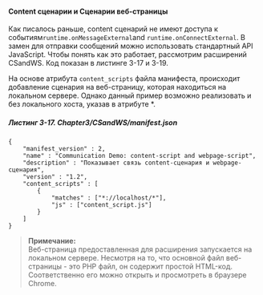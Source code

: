 #### Content сценарии и Сценарии веб-страницы

Как писалось раньше, content сценарий не имеют доступа к событиям`runtime.onMessageExternal`and `runtime.onConnectExternal`. В замен для отправки сообщений можно использовать стандартный API JavaScript. Чтобы понять как это работает, рассмотрим расширений CSandWS. Код показан в листинге 3-17 и 3-19.

На основе атрибута `content_scripts` файла манифеста, происходит добавление сценария на веб-страницу, которая находиться на локальном сервере. Однако данный пример возможно реализовать и без локального хоста, указав в атрибуте \*.

##### Листинг 3-17. _Chapter3/CSandWS/manifest.json_

```
{
    "manifest_version" : 2,
    "name" : "Communication Demo: content-script and webpage-script",
    "description" : "Показывает связь content-сценария и webpage-сценария",
    "version" : "1.2",
    "content_scripts" : [
        {
            "matches" : ["*://localhost/*"],
            "js" : ["content_script.js"]
        }
    ]
}
```

> **Примечание:**  
> Веб-страница предоставленная для расширения запускается на локальном сервере. Несмотря на то, что основной файл веб-страницы - это PHP файл, он содержит простой HTML-код. Соответственно его можно открыть и просмотреть в браузере Chrome.



